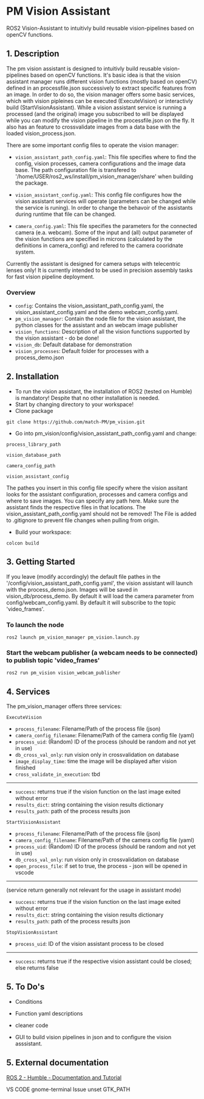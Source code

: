 # PM Vision Assistant
ROS2 Vision-Assistant to intuitivly build reusable vision-pipelines based on openCV functions.
## 1. Description
The pm vision assistant is designed to intuitivly build reusable vision-pipelines based on openCV functions. It's basic idea is that the vision assistant manager runs different vision functions (mostly based on openCV) defined in an processfile.json successively to extract specific features from an image. In order to do so, the vision manager offers some basic services, which with vision pipleines can be executed (ExecuteVision) or interactivly build (StartVisionAssistant). While a vision assistant service is running a processed (and the original) image you subscribed to will be displayed while you can modify the vision pipeline in the processfile.json on the fly. It also has an feature to crossvalidate images from a data base with the loaded vision_process.json. 

There are some important config files to operate the vision manager:
* `vision_assistant_path_config.yaml`: This file specifies where to find the config, vision processes, camera configurations and the image data base. The path configuration file is transfered to '/home/USER/ros2_ws/install/pm_vision_manager/share' when building the package. 

* `vision_assistant_config.yaml`: This config file configures how the vision assistant services will operate (parameters can be changed while the service is runing). In order to change the behavoir of the assistants during runtime that file can be changed.

* `camera_config.yaml`: This file specifies the parameters for the connected camera (e.a. webcam). Some of the input and (all) output parameter of the vision functions are specified in microns (calculated by the definitions in camera_config) and refered to the camera cooridnate system. 

Currently the assistant is designed for camera setups with telecentric lenses only! It is currently intended to be used in precision assembly tasks for fast vision pipeline deployment.

### Overview
* `config`: Contains the vision_assistant_path_config.yaml, the vision_assistant_config.yaml and the demo webcam_config.yaml.
* `pm_vision_manager`: Contain the node file for the vision assistant, the python classes for the assistant and an webcam image publisher
* `vision_functions`: Description of all the vision functions supported by the vision assistant - do be done!
* `vision_db`: Default database for demonstration  
* `vision_processes`: Default folder for processes with a process_demo.json

## 2. Installation 
* To run the vision assistant, the installation of ROS2 (tested on Humble) is mandatory! Despite that no other installation is needed.
* Start by changing directory to your workspace!
* Clone package
```
git clone https://github.com/match-PM/pm_vision.git
```
* Go into pm_vision/config/vision_assistant_path_config.yaml and change:
```
process_library_path
```
```
vision_database_path
```
```
camera_config_path
```
```
vision_assistant_config
```
The pathes you insert in this config file specify where the vision assitant looks for the assistant configuration, processes and camera configs and where to save images. You can specify any path here. Make sure the assistant finds the respective files in that locations. The vision_assistant_path_config.yaml should not be removed! The File is added to .gitignore to prevent file changes when pulling from origin.
* Build your workspace:
```
colcon build 
```

## 3. Getting Started
If you leave (modify accordingly) the default file pathes in the '/config/vision_assistant_path_config.yaml', the vision assistant will launch with the process_demo.json. Images will be saved in vision_db/process_demo. By default it will load the camera parameter from config/webcam_config.yaml. By default it will subscribe to the topic 'video_frames'.

### To launch the node
```
ros2 launch pm_vision_manager pm_vision.launch.py
```
### Start the webcam publisher (a webcam needs to be connected) to publish topic 'video_frames'
```
ros2 run pm_vision vision_webcam_publisher
```
## 4. Services
The pm_vision_manager offers three services:
```
ExecuteVision
```
* `process_filename`: Filename/Path of the process file (json)
* `camera_config_filename`: Filename/Path of the camera config file (yaml)
* `process_uid`: (Random) ID of the process (should be random and not yet in use)
* `db_cross_val_only`: run vision only in crossvalidation on database 
* `image_display_time`: time the image will be displayed after vision finished
* `cross_validate_in_execution`: tbd
------------------------
* `success`: returns true if the vision function on the last image exited without error
* `results_dict`: string containing the vision results dictionary
* `results_path`: path of the process results json
```
StartVisionAssistant
```
* `process_filename`: Filename/Path of the process file (json)
* `camera_config_filename`: Filename/Path of the camera config file (yaml)
* `process_uid`: (Random) ID of the process (should be random and not yet in use)
* `db_cross_val_only`: run vision only in crossvalidation on database 
* `open_process_file`: if set to true, the process - json will be opened in vscode
------------------------
(service return generally not relevant for the usage in assistant mode)
* `success`: returns true if the vision function on the last image exited without error
* `results_dict`: string containing the vision results dictionary
* `results_path`: path of the process results json
```
StopVisionAssistant
```
* `process_uid`: ID of the vision assistant process to be closed 
------------------------
* `success`: returns true if the respective vision assistant could be closed; else returns false
## 5. To Do's
* Conditions
* Function yaml descriptions
* cleaner code


* GUI to build vision pipelines in json and to configure the vision asssistant.

## 5. External documentation
[ROS 2 - Humble - Documentation and Tutorial](https://docs.ros.org/en/humble/Installation/Ubuntu-Install-Debians.html)

VS CODE gnome-terminal Issue
unset GTK_PATH


